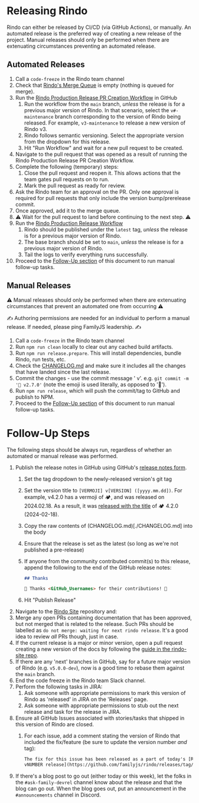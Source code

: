 # Releasing Rindo

Rindo can either be released by CI/CD (via GitHub Actions), or manually.
An automated release is the preferred way of creating a new release of the project.
Manual releases should only be performed when there are extenuating circumstances preventing an automated release.

## Automated Releases

1. Call a `code-freeze` in the Rindo team channel
1. Check that [Rindo's Merge
   Queue](https://github.com/familyjs/rindo/queue/) is empty (nothing is
   queued for merge).
1. Run the [Rindo Production Release PR Creation Workflow](https://github.com/familyjs/rindo/actions/workflows/create-production-pr.yml)
   in GitHub
    1. Run the workflow from the `main` branch, _unless_ the release is for a previous major version of Rindo.
       In that scenario, select the `v#-maintenance` branch corresponding to the version of Rindo being released.
       For example, `v3-maintenance` to release a new version of Rindo v3.
    1. Rindo follows semantic versioning. Select the appropriate version from the dropdown for this release.
    1. Hit "Run Workflow" and wait for a new pull request to be created.
1. Navigate to the pull request that was opened as a result of running the Rindo Production Release PR Creation Workflow.
1. Complete the following (temporary) steps:
    1. Close the pull request and reopen it. This allows actions that the team gates pull requests on to run.
    1. Mark the pull request as ready for review.
1. Ask the Rindo team for an approval on the PR.
   Only one approval is required for pull requests that only include the version bump/prerelease commit.
1. Once approved, add it to the merge queue.
1. ⚠️ Wait for the pull request to land before continuing to the next step. ⚠️
1. Run the [Rindo Production Release Workflow](https://github.com/familyjs/rindo/actions/workflows/release-production.yml)
    1. Rindo should be published under the `latest` tag, _unless_ the release is for a previous major version of
     Rindo.
    1. The base branch should be set to `main`, _unless_ the release is for a previous major version of Rindo.
    1. Tail the logs to verify everything runs successfully.
1. Proceed to the [Follow-Up section](#follow-up-steps) of this document to run manual follow-up tasks.

## Manual Releases

⚠️ Manual releases should only be performed when there are extenuating circumstances that prevent an automated one from occurring ⚠️

✍️ Authoring permissions are needed for an individual to perform a manual release. If needed, please ping FamilyJS leadership. ✍️

1. Call a `code-freeze` in the Rindo team channel
1. Run `npm run clean` locally to clear out any cached build artifacts.
1. Run `npm run release.prepare`. This will install dependencies, bundle Rindo, run tests, etc.
1. Check the [CHANGELOG.md](../CHANGELOG.md) and make sure it includes all the changes that have landed since the last 
release.
1. Commit the changes - use the commit message '<emoji> v<VERSION>'. e.g. `git commit -m '🤦‍ v2.7.0'` (note the emoji is 
used literally, as opposed to ':facepalm:').
1. Run `npm run release`, which will push the commit/tag to GitHub and publish to NPM.
1. Proceed to the [Follow-Up section](#follow-up-steps) of this document to run manual follow-up tasks.

# Follow-Up Steps

The following steps should be always run, regardless of whether an automated or
manual release was performed.

1. Publish the release notes in GitHub using GitHub's [release notes form](https://github.com/familyjs/rindo/releases/new).
   1. Set the tag dropdown to the newly-released version's git tag
   1. Set the version title to `[VERMOJI] v[VERSION] ([yyyy.mm.dd])`.
      For example, v4.2.0 has a vermoji of 🏕, and was released on 2024.02.18.
      As a result, it was [released with the title](https://github.com/familyjs/rindo/releases/tag/v4.2.0) of 🏕 4.2.0 (2024-02-18).
   1. Copy the raw contents of (CHANGELOG.md)[./CHANGELOG.md] into the body
   1. Ensure that the release is set as the latest (so long as we're not published a pre-release)
   1. If anyone from the community contributed commit(s) to this release,
      append the following to the end of the GitHub release notes:

      ```md
      ## Thanks

      🎉 Thanks <GitHub_Usernames> for their contributions! 🎉
      ```
   1. Hit "Publish Release"    
2. Navigate to the [Rindo Site](https://github.com/familyjs/rindo-site/pulls) repository and:
3. Merge any open PRs containing documentation that has been approved, but
   not merged that is related to the release. Such PRs should be labelled as
   `do not merge: waiting for next rindo release`. It's a good idea to
   review _all_ PRs though, just in case.
4. If the current release is a major or minor version, open a pull request
   creating a new version of the docs by following the [guide in the
   rindo-site
   repo](https://github.com/familyjs/rindo-site/blob/main/RELEASE.md#creating-a-new-version-section).
5. If there are any 'next' branches in GitHub, say for a future major version of Rindo (e.g. `v5.0.0-dev`), now is a
   good time to rebase them against the `main` branch.
6. End the code freeze in the Rindo team Slack channel.
7. Perform the following tasks in JIRA:
   1. Ask someone with appropriate permissions to mark this version of Rindo as 'released' in JIRA on the 'Releases' page.
   1. Ask someone with appropriate permissions to stub out the next release and task for the release in JIRA.
8. Ensure all GitHub Issues associated with stories/tasks that shipped in this version of Rindo are closed.
   1. For each issue, add a comment stating the version of Rindo that
      included the fix/feature (be sure to update the version number _and_
      tag):
      
      ```md
      The fix for this issue has been released as a part of today's [Rindo
      vNUMBER release](https://github.com/familyjs/rindo/releases/tag/TAG). 
      ```
9. If there's a blog post to go out (either today or this week), let the folks in the `#ask-family-devrel` channel know about the release and that the blog can go out.
When the blog goes out, put an announcement in the `#announcements` channel in Discord.
